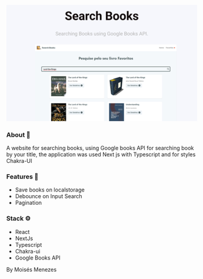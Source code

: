 ![capa](/public/screen1.jpg)

### About :checkered_flag:

A website for searching books, using Google books API for searching book by your title, the application was used Next js with Typescript and for styles Chakra-UI

### Features :hammer:

- Save books on localstorage
- Debounce on Input Search
- Pagination

### Stack :gear:

- React
- NextJs
- Typescript
- Chakra-ui
- Google Books API

By Moisés Menezes
